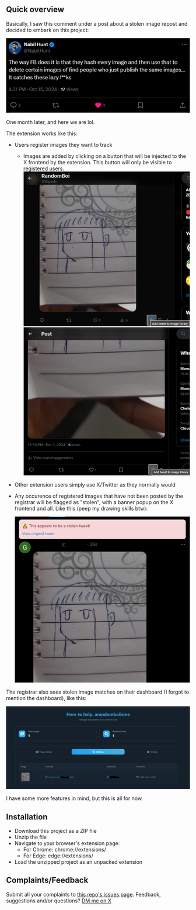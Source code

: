 ## Quick overview

Basically, I saw this comment under a post about a stolen image repost and decided to embark on this project:

![The comment that started it all](images/image.png)

One month later, and here we are lol.

The extension works like this:
- Users register images they want to track
    - Images are added by clicking on a button that will be injected to the X frontend by the extension. This button will only be visible to registered users.
    ![Add an image](images/addtolibrarywithhover.png)
    ![Add an image](images/addtolibraryhoverpoast.png)
- Other extension users simply use X/Twitter as they normally would
- Any occurence of registered images that have not been posted by the registrar will be flagged as "stolen", with a banner popup on the X frontend and all. Like this (peep my drawing skills btw):

    ![Thief!](images/stolenimage.png)

The registrar also sees stolen image matches on their dashboard (I forgot to mention the dashboard), like this:

![Matches](images/matchesindashboard.png)

I have some more features in mind, but this is all for now.

## Installation

- Download this project as a ZIP file
- Unzip the file
- Navigate to your browser's extension page:
    - For Chrome: chrome://extensions/
    - For Edge: edge://extensions/
- Load the unzipped project as an unpacked extension

## Complaints/Feedback

Submit all your complaints to [this repo's issues page](https://github.com/ARandomBoiIsMe/TweetPatrol/issues). Feedback, suggestions and/or questions? [DM me on X](https://x.com/arandomboiisme)